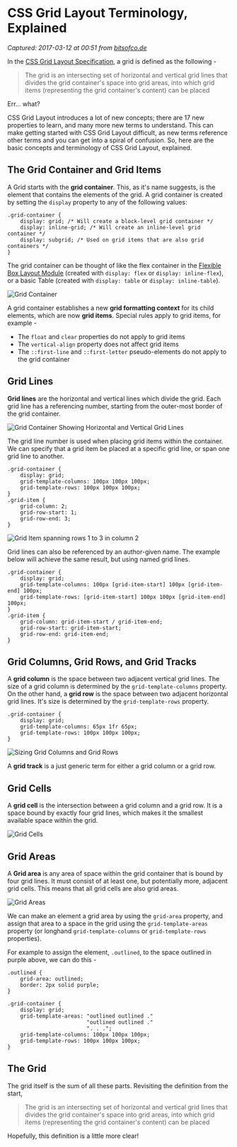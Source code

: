 # CSS Grid Layout Terminology, Explained

_Captured: 2017-03-12 at 00:51 from [bitsofco.de](https://bitsofco.de/css-grid-terminology/)_

In the [CSS Grid Layout Specification](https://www.w3.org/TR/css-grid-1/), a grid is defined as the following -

> The grid is an intersecting set of horizontal and vertical grid lines that divides the grid container's space into grid areas, into which grid items (representing the grid container's content) can be placed

Err… what?

CSS Grid Layout introduces a lot of new concepts; there are 17 new properties to learn, and many more new terms to understand. This can make getting started with CSS Grid Layout difficult, as new terms reference other terms and you can get into a spiral of confusion. So, here are the basic concepts and terminology of CSS Grid Layout, explained.

## The Grid Container and Grid Items

A Grid starts with the **grid container**. This, as it's name suggests, is the element that contains the elements of the grid. A grid container is created by setting the `display` property to any of the following values:
    
    
    .grid-container {
        display: grid; /* Will create a block-level grid container */
        display: inline-grid; /* Will create an inline-level grid container */
        display: subgrid; /* Used on grid items that are also grid containers */
    }
    

The grid container can be thought of like the flex container in the [Flexible Box Layout Module](https://www.w3.org/TR/css-flexbox-1/) (created with `display: flex` or `display: inline-flex`), or a basic Table (created with `display: table` or `display: inline-table`).

![Grid Container](https://bitsofco.de/content/images/2017/01/Grid-Container-and-Grid-Items-2.png)

A grid container establishes a new **grid formatting context** for its child elements, which are now **grid items**. Special rules apply to grid items, for example -

  * The `float` and `clear` properties do not apply to grid items
  * The `vertical-align` property does not affect grid items
  * The `::first-line` and `::first-letter` pseudo-elements do not apply to the grid container

## Grid Lines

**Grid lines** are the horizontal and vertical lines which divide the grid. Each grid line has a referencing number, starting from the outer-most border of the grid container.

![Grid Container Showing Horizontal and Vertical Grid Lines](https://bitsofco.de/content/images/2017/01/Grid-Lines.png)

The grid line number is used when placing grid items within the container. We can specify that a grid item be placed at a specific grid line, or span one grid line to another.
    
    
    .grid-container {
        display: grid;
        grid-template-columns: 100px 100px 100px;
        grid-template-rows: 100px 100px 100px;
    }
    .grid-item {
        grid-column: 2;
        grid-row-start: 1;
        grid-row-end: 3;
    }
    

![Grid Item spanning rows 1 to 3 in column 2](https://bitsofco.de/content/images/2017/01/Grid-Lines-Copy.png)

Grid lines can also be referenced by an author-given name. The example below will achieve the same result, but using named grid lines.
    
    
    .grid-container {
        display: grid;
        grid-template-columns: 100px [grid-item-start] 100px [grid-item-end] 100px;
        grid-template-rows: [grid-item-start] 100px 100px [grid-item-end] 100px;
    }
    .grid-item {
        grid-column: grid-item-start / grid-item-end;
        grid-row-start: grid-item-start;
        grid-row-end: grid-item-end;
    }
    

## Grid Columns, Grid Rows, and Grid Tracks

A **grid column** is the space between two adjacent vertical grid lines. The size of a grid column is determined by the `grid-template-columns` property. On the other hand, a **grid row** is the space between two adjacent horizontal grid lines. It's size is determined by the `grid-template-rows` property.
    
    
    .grid-container {
        display: grid;
        grid-template-columns: 65px 1fr 65px;
        grid-template-rows: 100px 100px 100px;
    }
    

![Sizing Grid Columns and Grid Rows](https://bitsofco.de/content/images/2017/01/Grid-Columns.png)

A **grid track** is a just generic term for either a grid column or a grid row.

## Grid Cells

A **grid cell** is the intersection between a grid column and a grid row. It is a space bound by exactly four grid lines, which makes it the smallest available space within the grid.

![Grid Cells](https://bitsofco.de/content/images/2017/01/Grid-Cells.png)

## Grid Areas

A **Grid area** is any area of space within the grid container that is bound by four grid lines. It must consist of at least one, but potentially more, adjacent grid cells. This means that all grid cells are also grid areas.

![Grid Areas](https://bitsofco.de/content/images/2017/01/Grid-Area.png)

We can make an element a grid area by using the `grid-area` property, and assign that area to a space in the grid using the `grid-template-areas` property (or longhand `grid-template-columns` or `grid-template-rows` properties).

For example to assign the element, `.outlined`, to the space outlined in purple above, we can do this -
    
    
    .outlined {
        grid-area: outlined;
        border: 2px solid purple;
    }
    
    .grid-container {
        display: grid;
        grid-template-areas: "outlined outlined ."
                             "outlined outlined ."
                             ". . .";
        grid-template-columns: 100px 100px 100px;
        grid-template-rows: 100px 100px 100px;
    }
    

## The Grid

The grid itself is the sum of all these parts. Revisiting the definition from the start,

> The grid is an intersecting set of horizontal and vertical grid lines that divides the grid container's space into grid areas, into which grid items (representing the grid container's content) can be placed

Hopefully, this definition is a little more clear!
